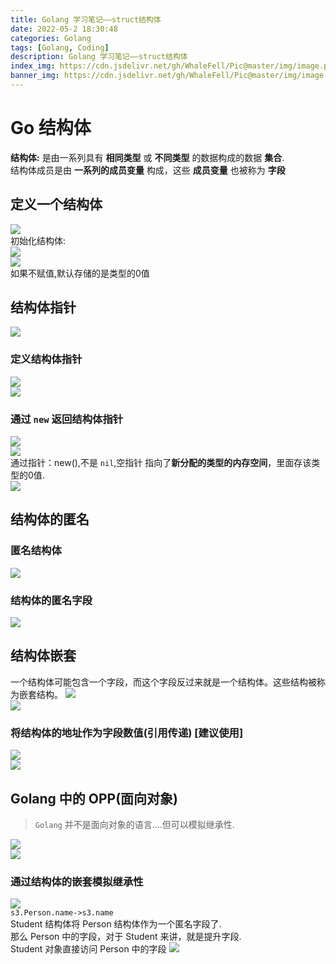 ```yaml
---
title: Golang 学习笔记——struct结构体
date: 2022-05-2 18:30:48
categories: Golang
tags: [Golang, Coding]
description: Golang 学习笔记——struct结构体
index_img: https://cdn.jsdelivr.net/gh/WhaleFell/Pic@master/img/image.png
banner_img: https://cdn.jsdelivr.net/gh/WhaleFell/Pic@master/img/image.png
---
```


# Go 结构体
**结构体:** 是由一系列具有 **相同类型** 或 **不同类型** 的数据构成的数据 **集合**.  
结构体成员是由 **一系列的成员变量** 构成，这些 **成员变量** 也被称为 **字段**

## 定义一个结构体
![](https://cdn.jsdelivr.net/gh/WhaleFell/GolangCoding@master/notes/img/struct-1.png)  
初始化结构体:  
![](https://cdn.jsdelivr.net/gh/WhaleFell/GolangCoding@master/notes/img/struct-2.png)  
![](https://cdn.jsdelivr.net/gh/WhaleFell/GolangCoding@master/notes/img/struct-3.png)  
如果不赋值,默认存储的是类型的0值

## 结构体指针
![](https://cdn.jsdelivr.net/gh/WhaleFell/GolangCoding@master/notes/img/struct-4.png)  

### 定义结构体指针
![](https://cdn.jsdelivr.net/gh/WhaleFell/GolangCoding@master/notes/img/struct-5.png)  
![](https://cdn.jsdelivr.net/gh/WhaleFell/GolangCoding@master/notes/img/struct-6.png)  

### 通过 `new` 返回结构体指针
![](https://cdn.jsdelivr.net/gh/WhaleFell/GolangCoding@master/notes/img/struct-7.png)  
![](https://cdn.jsdelivr.net/gh/WhaleFell/GolangCoding@master/notes/img/struct-8.png)  
通过指针：new(),不是 `nil`,空指针
指向了**新分配的类型的内存空间**，里面存该类型的0值.  
![](https://cdn.jsdelivr.net/gh/WhaleFell/GolangCoding@master/notes/img/struct-10.png)  

## 结构体的匿名

### 匿名结构体
![](https://cdn.jsdelivr.net/gh/WhaleFell/GolangCoding@master/notes/img/struct-11.png)  

### 结构体的匿名字段
![](https://cdn.jsdelivr.net/gh/WhaleFell/GolangCoding@master/notes/img/struct-12.png)  

## 结构体嵌套
一个结构体可能包含一个字段，而这个字段反过来就是一个结构体。这些结构被称为嵌套结构。
![](https://cdn.jsdelivr.net/gh/WhaleFell/GolangCoding@master/notes/img/struct-13.png)  
![](https://cdn.jsdelivr.net/gh/WhaleFell/GolangCoding@master/notes/img/struct-14.png)  

### 将结构体的地址作为字段数值(引用传递) [建议使用]
![](https://cdn.jsdelivr.net/gh/WhaleFell/GolangCoding@master/notes/img/struct-16.png)  
![](https://cdn.jsdelivr.net/gh/WhaleFell/GolangCoding@master/notes/img/struct-15.png)  

## Golang 中的 OPP(面向对象)
> `Golang` 并不是面向对象的语言....但可以模拟继承性.

![](https://cdn.jsdelivr.net/gh/WhaleFell/GolangCoding@master/notes/img/struct-17.png)  
![](https://cdn.jsdelivr.net/gh/WhaleFell/GolangCoding@master/notes/img/struct-18.png)  

### 通过结构体的嵌套模拟继承性
![](https://cdn.jsdelivr.net/gh/WhaleFell/GolangCoding@master/notes/img/struct-19.png)  
`s3.Person.name->s3.name`  
Student 结构体将 Person 结构体作为一个匿名字段了.  
那么 Person 中的字段，对于 Student 来讲，就是提升字段.  
Student 对象直接访问 Person 中的字段
![](https://cdn.jsdelivr.net/gh/WhaleFell/GolangCoding@master/notes/img/struct-20.png)  